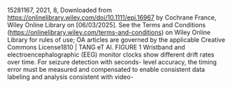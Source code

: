 15281167,
2021,
8,
Downloaded
from
https://onlinelibrary.wiley.com/doi/10.1111/epi.16967
by
Cochrane
France,
Wiley
Online
Library
on
[06/03/2025].
See
the
Terms
and
Conditions
(https://onlinelibrary.wiley.com/terms-and-conditions)
on
Wiley
Online
Library
for
rules
of
use;
OA
articles
are
governed
by
the
applicable
Creative
Commons
License1810 | TANG eT Al.
FIGURE 1 Wristband and electroencephalographic (EEG) monitor clocks show different drift rates over time. For seizure detection with
seconds- level accuracy, the timing error must be measured and compensated to enable consistent data labeling and analysis consistent with video-